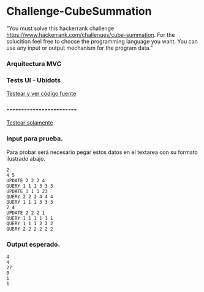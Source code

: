# Challenge-CubeSummation
"You must solve this hackerrank challenge https://www.hackerrank.com/challenges/cube-summation. For the solucition feel free to choose the programming language you want. You can use any input or output mechanism for the program data."

### Arquitectura MVC
### Tests UI - Ubidots 
[Testear y ver código fuente](https://codepen.io/yerlinmatu/pen/JMorJy?editors=0010)
### ------------------------
[Testear solamente](https://yerlinmatu.github.io/Challenge-CubeSummation/)
### Input para prueba.
Para probar será necesario pegar estos datos en el textarea con su formato ilustrado abajo. 
```
2
4 5
UPDATE 2 2 2 4
QUERY 1 1 1 3 3 3
UPDATE 1 1 1 23
QUERY 2 2 2 4 4 4
QUERY 1 1 1 3 3 3
2 4
UPDATE 2 2 2 1
QUERY 1 1 1 1 1 1
QUERY 1 1 1 2 2 2
QUERY 2 2 2 2 2 2
```

### Output esperado.  
```
4
4
27
0
1
1
```
